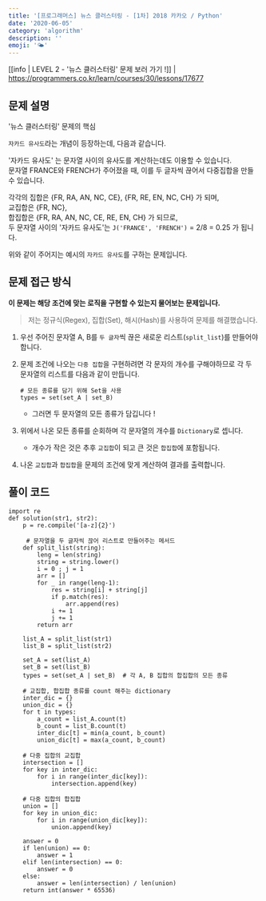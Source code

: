 ```yaml
---
title: '[프로그래머스] 뉴스 클러스터링 - [1차] 2018 카카오 / Python'
date: '2020-06-05'
category: 'algorithm'
description: ''
emoji: '🌤'
---
```


[[info | LEVEL 2 - '뉴스 클러스터링' 문제 보러 가기 !]]
| https://programmers.co.kr/learn/courses/30/lessons/17677

## 문제 설명

'뉴스 클러스터링' 문제의 핵심

`자카드 유사도`라는 개념이 등장하는데, 다음과 같습니다.

'자카드 유사도' 는 문자열 사이의 유사도를 계산하는데도 이용할 수 있습니다.  
문자열 FRANCE와 FRENCH가 주어졌을 때, 이를 두 글자씩 끊어서 다중집합을 만들 수 있습니다.

각각의 집합은 {FR, RA, AN, NC, CE}, {FR, RE, EN, NC, CH} 가 되며,  
교집합은 {FR, NC},  
합집합은 {FR, RA, AN, NC, CE, RE, EN, CH} 가 되므로,  
두 문자열 사이의 '자카드 유사도'는 `J('FRANCE', 'FRENCH')` = 2/8 = 0.25 가 됩니다.

위와 같이 주어지는 예시의 `자카드 유사도`를 구하는 문제입니다.

## 문제 접근 방식

**이 문제는 해당 조건에 맞는 로직을 구현할 수 있는지 물어보는 문제입니다.**

> 저는 정규식(Regex), 집합(Set), 해시(Hash)를 사용하여 문제를 해결했습니다.

1.  우선 주어진 문자열 A, B를 `두 글자`씩 끊은 새로운 리스트(`split_list`)를 만들어야합니다.

2.  문제 조건에 나오는 `다중 집합`을 구현하려면 각 문자의 개수를 구해야하므로 각 두 문자열의 리스트를 다음과 같이 만듭니다.

    ```python:title=Python
    # 모든 종류를 담기 위해 Set을 사용
    types = set(set_A | set_B)
    ```

    - 그러면 두 문자열의 모든 종류가 담깁니다 !

3.  위에서 나온 모든 종류를 순회하며 각 문자열의 개수를 `Dictionary`로 셉니다.

    - 개수가 작은 것은 추후 `교집합`이 되고 큰 것은 `합집합`에 포함됩니다.

4.  나온 `교집합`과 `합집합`을 문제의 조건에 맞게 계산하여 결과를 출력합니다.

## 풀이 코드

```python:title=Python
import re
def solution(str1, str2):
    p = re.compile('[a-z]{2}')

     # 문자열을 두 글자씩 끊어 리스트로 만들어주는 메서드
    def split_list(string):
        leng = len(string)
        string = string.lower()
        i = 0 ; j = 1
        arr = []
        for _ in range(leng-1):
            res = string[i] + string[j]
            if p.match(res):
                arr.append(res)
            i += 1
            j += 1
        return arr

    list_A = split_list(str1)
    list_B = split_list(str2)

    set_A = set(list_A)
    set_B = set(list_B)
    types = set(set_A | set_B)  # 각 A, B 집합의 합집합의 모든 종류

    # 교집합, 합집합 종류를 count 해주는 dictionary
    inter_dic = {}
    union_dic = {}
    for t in types:
        a_count = list_A.count(t)
        b_count = list_B.count(t)
        inter_dic[t] = min(a_count, b_count)
        union_dic[t] = max(a_count, b_count)

    # 다중 집합의 교집합
    intersection = []
    for key in inter_dic:
        for i in range(inter_dic[key]):
            intersection.append(key)

    # 다중 집합의 합집합
    union = []
    for key in union_dic:
        for i in range(union_dic[key]):
            union.append(key)

    answer = 0
    if len(union) == 0:
        answer = 1
    elif len(intersection) == 0:
        answer = 0
    else:
        answer = len(intersection) / len(union)
    return int(answer * 65536)
```
